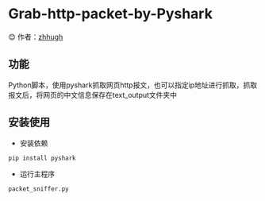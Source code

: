 # Grab-http-packet-by-Pyshark

:blush: 作者：[zhhugh](https://github.com/zhhugh)

## 功能

Python脚本，使用pyshark抓取网页http报文，也可以指定ip地址进行抓取，抓取报文后，将网页的中文信息保存在text_output文件夹中

## 安装使用

- 安装依赖

```
pip install pyshark
```

- 运行主程序

```
packet_sniffer.py
```



